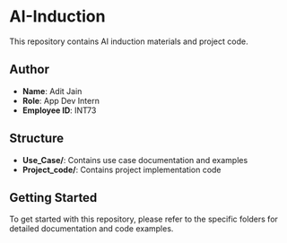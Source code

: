 # AI-Induction

This repository contains AI induction materials and project code.

## Author
- **Name**: Adit Jain
- **Role**: App Dev Intern
- **Employee ID**: INT73

## Structure

- **Use_Case/**: Contains use case documentation and examples
- **Project_code/**: Contains project implementation code

## Getting Started

To get started with this repository, please refer to the specific folders for detailed documentation and code examples.

